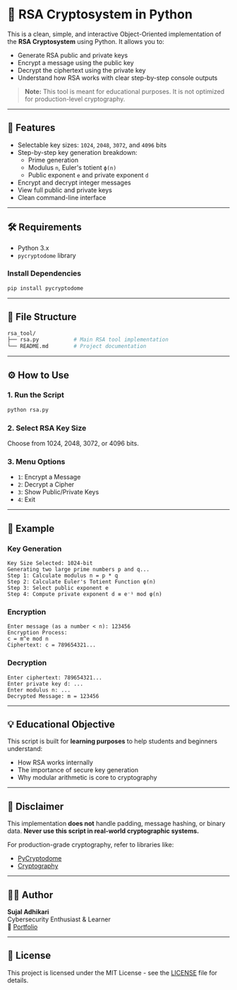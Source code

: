 # 🔐 RSA Cryptosystem in Python

This is a clean, simple, and interactive Object-Oriented implementation of the **RSA Cryptosystem** using Python. It allows you to:

- Generate RSA public and private keys
- Encrypt a message using the public key
- Decrypt the ciphertext using the private key
- Understand how RSA works with clear step-by-step console outputs

> **Note:** This tool is meant for educational purposes. It is not optimized for production-level cryptography.

---

## 🚀 Features

- Selectable key sizes: `1024`, `2048`, `3072`, and `4096` bits
- Step-by-step key generation breakdown:
  - Prime generation
  - Modulus `n`, Euler's totient `ϕ(n)`
  - Public exponent `e` and private exponent `d`
- Encrypt and decrypt integer messages
- View full public and private keys
- Clean command-line interface

---

## 🛠️ Requirements

- Python 3.x
- `pycryptodome` library

### Install Dependencies

```bash
pip install pycryptodome
```

---

## 📂 File Structure

```bash
rsa_tool/
├── rsa.py           # Main RSA tool implementation
└── README.md        # Project documentation
```

---

## ⚙️ How to Use

### 1. Run the Script

```bash
python rsa.py
```

### 2. Select RSA Key Size

Choose from 1024, 2048, 3072, or 4096 bits.

### 3. Menu Options

- `1`: Encrypt a Message  
- `2`: Decrypt a Cipher  
- `3`: Show Public/Private Keys  
- `4`: Exit  

---

## 🔑 Example

### Key Generation

```
Key Size Selected: 1024-bit
Generating two large prime numbers p and q...
Step 1: Calculate modulus n = p * q
Step 2: Calculate Euler's Totient Function φ(n)
Step 3: Select public exponent e
Step 4: Compute private exponent d ≡ e⁻¹ mod φ(n)
```

### Encryption

```
Enter message (as a number < n): 123456
Encryption Process:
c = m^e mod n
Ciphertext: c = 789654321...
```

### Decryption

```
Enter ciphertext: 789654321...
Enter private key d: ...
Enter modulus n: ...
Decrypted Message: m = 123456
```

---

## 💡 Educational Objective

This script is built for **learning purposes** to help students and beginners understand:

- How RSA works internally
- The importance of secure key generation
- Why modular arithmetic is core to cryptography

---

## 📌 Disclaimer

This implementation **does not** handle padding, message hashing, or binary data. **Never use this script in real-world cryptographic systems.**

For production-grade cryptography, refer to libraries like:
- [PyCryptodome](https://github.com/Legrandin/pycryptodome)
- [Cryptography](https://cryptography.io/)

---

## 🧑‍💻 Author

**Sujal Adhikari**  
Cybersecurity Enthusiast & Learner  
🔗 [Portfolio](https://sujaladhikari149.com.np)

---

## 📜 License

This project is licensed under the MIT License - see the [LICENSE](LICENSE) file for details.
